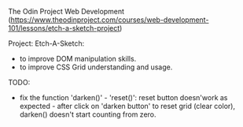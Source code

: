 The Odin Project Web Development (https://www.theodinproject.com/courses/web-development-101/lessons/etch-a-sketch-project) 

Project: Etch-A-Sketch:
- to improve DOM manipulation skills.
- to improve CSS Grid understanding and usage.

TODO:
- fix the function 'darken()' - 'reset()': reset button doesn'work as expected - after click on 'darken button' to reset grid (clear color), darken() doesn't start counting from zero.

